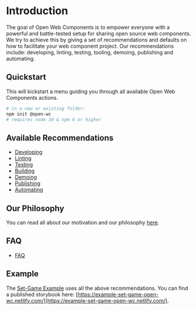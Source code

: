 # Introduction

The goal of Open Web Components is to empower everyone with a powerful and battle-tested setup for sharing open source web components. We try to achieve this by giving a set of recommendations and defaults on how to facilitate your web component project. Our recommendations include: developing, linting, testing, tooling, demoing, publishing and automating.

## Quickstart

This will kickstart a menu guiding you through all available Open Web Components actions.

```bash
# in a new or existing folder:
npm init @open-wc
# requires node 10 & npm 6 or higher
```

## Available Recommendations

- [Developing](/docs/developing/)
- [Linting](/docs/linting/)
- [Testing](/docs/testing/)
- [Building](/docs/building/)
- [Demoing](/docs/demoing/)
- [Publishing](/docs/publishing/)
- [Automating](/docs/automating/)

## Our Philosophy

You can read all about our motivation and our philosophy [here](/docs/about/).

## FAQ

- [FAQ](/docs/faq/)

## Example

The [Set-Game Example](https://github.com/open-wc/example-vanilla-set-game/) uses all the above recommendations.
You can find a published storybook here: [https://example-set-game-open-wc.netlify.com/](https://example-set-game-open-wc.netlify.com/).
